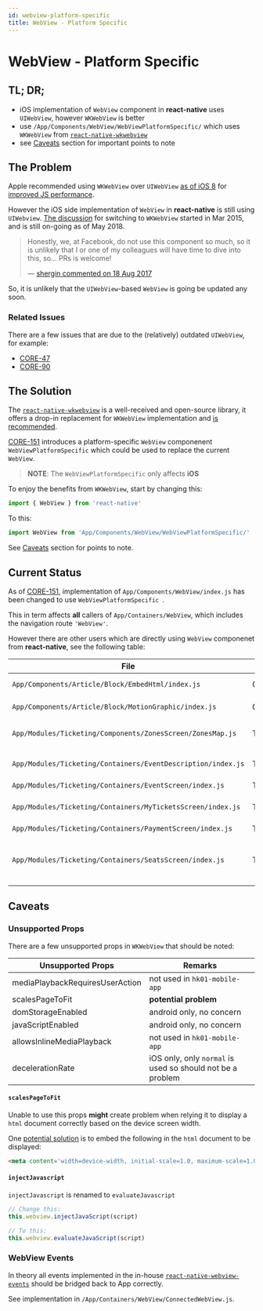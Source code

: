 ```yaml
---
id: webview-platform-specific
title: WebView - Platform Specific
---
```


# WebView - Platform Specific

## TL; DR;

* iOS implementation of `WebView` component in **react-native** uses `UIWebView`, however `WKWebView` is better
* use `/App/Components/WebView/WebViewPlatformSpecific/` which uses `WKWebView` from [`react-native-wkwebview`](https://github.com/CRAlpha/react-native-wkwebview)
* see [Caveats](caveats) section for important points to note

## The Problem

Apple recommended using `WKWebView` over `UIWebView` [as of iOS 8](https://9to5mac.com/2014/06/03/ios-8-webkit-changes-finally-allow-all-apps-to-have-the-same-performance-as-safari/) for [improved JS performance](https://developer.telerik.com/featured/why-ios-8s-wkwebview-is-a-big-deal-for-hybrid-development/).

However the iOS side implementation of `WebView` in **react-native** is still using `UIWebview`. [The discussion](https://github.com/facebook/react-native/issues/321) for switching to `WKWebView` started in Mar 2015, and is still on-going as of May 2018.

> Honestly, we, at Facebook, do not use this component so much, so it is unlikely that I or one of my colleagues will have time to dive into this, so... PRs is welcome!
> 
> — [shergin commented on 18 Aug 2017](https://github.com/facebook/react-native/issues/321#issuecomment-323262908)

So, it is unlikely that the `UIWebView`-based `WebView` is going be updated any soon.

### Related Issues

There are a few issues that are due to the (relatively) outdated `UIWebView`, for example:

* [CORE-47](https://hk01-digital.atlassian.net/browse/CORE-47)
* [CORE-90](https://hk01-digital.atlassian.net/browse/CORE-90)

## The Solution

The [`react-native-wkwebview`](https://github.com/CRAlpha/react-native-wkwebview) is a well-received and open-source library, it offers a drop-in replacement for `WKWebView` implementation and [is recommended](https://github.com/facebook/react-native/issues/321#issuecomment-222585962).

[CORE-151](https://hk01-digital.atlassian.net/browse/CORE-151) introduces a platform-specific `WebView` componenent `WebViewPlatformSpecific` which could be used to replace the current `WebView`.

> **NOTE**: The `WebViewPlatformSpecific` only affects **iOS**

To enjoy the benefits from `WKWebView`, start by changing this:
 
```JavaScript
import { WebView } from 'react-native'

```

To this:

```JavaScript
import WebView from 'App/Components/WebView/WebViewPlatformSpecific/'
```

See [Caveats](#caveats) section for points to note.

## Current Status

As of [CORE-151](https://hk01-digital.atlassian.net/browse/CORE-151), implementation of `App/Components/WebView/index.js` has been changed to use `WebViewPlatformSpecific `.

This in term affects **all** callers of `App/Containers/WebView`, which includes the navigation route `'WebView'`.

However there are other users which are directly using `WebView` componenet from **react-native**, see the following table:

| File | Status | Remark |
|------|--------|--------|
|`App/Components/Article/Block/EmbedHtml/index.js`|Changed|Tested with article `36480`|
|`App/Components/Article/Block/MotionGraphic/index.js`|Changed|Tested with article `36480`|
|`App/Modules/Ticketing/Components/ZonesScreen/ZonesMap.js`|TBC|Potential problem with `scalesPageToFit`|
|`App/Modules/Ticketing/Containers/EventDescription/index.js`|TBC|Potential problem with `scalesPageToFit`|
|`App/Modules/Ticketing/Containers/EventScreen/index.js`|TBC|
|`App/Modules/Ticketing/Containers/MyTicketsScreen/index.js`|TBC|Potential problem with `scalesPageToFit`|
|`App/Modules/Ticketing/Containers/PaymentScreen/index.js`|TBC|
|`App/Modules/Ticketing/Containers/SeatsScreen/index.js`|TBC|Potential problem with `scalesPageToFit`, need to rename `injectJavaScript`|

## Caveats

### Unsupported Props

There are a few unsupported props in `WKWebView` that should be noted:

|Unsupported Props|Remarks|
|-----------------|-------|
| mediaPlaybackRequiresUserAction | not used in `hk01-mobile-app` |
| scalesPageToFit | **potential problem** |
| domStorageEnabled | android only, no concern |
| javaScriptEnabled | android only, no concern |
| allowsInlineMediaPlayback | not used in `hk01-mobile-app` |
| decelerationRate | iOS only, only `normal` is used so should not be a problem |

#### `scalesPageToFit`

Unable to use this props **might** create problem when relying it to display a `html` document correctly based on the device screen width.

One [potential solution](https://stackoverflow.com/questions/49121466/disable-zoom-in-webview-or-react-native-wkwebview-in-react-native) is to embed the following in the `html` document to be displayed:

```HTML
<meta content='width=device-width, initial-scale=1.0, maximum-scale=1.0, user-scalable=0' name='viewport' />
```

#### `injectJavascript`

`injectJavascript` is renamed to `evaluateJavascript `

```JavaScript
// Change this:
this.webview.injectJavaScript(script)

// To this:
this.webview.evaluateJavaScript(script)
```

### WebView Events

In theory all events implemented in the in-house [`react-native-webview-events`](https://github.com/hk01-digital/react-native-webview-events) should be bridged back to App correctly.

See implementation in `/App/Containers/WebView/ConnectedWebView.js`.